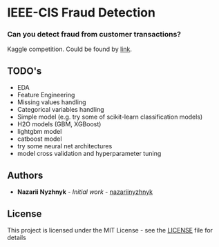 # IEEE-CIS Fraud Detection
### Can you detect fraud from customer transactions?

Kaggle competition. Could be found by [link](https://www.kaggle.com/c/ieee-fraud-detection).

## TODO's

* EDA
* Feature Engineering
* Missing values handling
* Categorical variables handling
* Simple model (e.g. try some of scikit-learn classification models)
* H2O models (GBM, XGBoost)
* lightgbm model
* catboost model
* try some neural net architectures
* model cross validation and hyperparameter tuning


## Authors

* **Nazarii Nyzhnyk** - *Initial work* - [nazariinyzhnyk](https://github.com/nazariinyzhnyk)

## License

This project is licensed under the MIT License - see the [LICENSE](LICENSE) file for details
